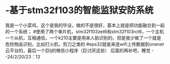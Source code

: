 # -基于stm32f103的智能监狱安防系统

我是一个小菜鸡，这个是我的毕设，做的不是很好，基本上就是把功能融合到一起的一个系统；
#使用了两个单片机，stm32f103zet6和stm32f103rct6，一个主机一个从机，互相通信，一个k210主要是用来人脸识别的，但是我少做了一个就是危险物品识别，比如打火机，剪刀之类的
#eps32就是来连wifi上传数据到onenet云平台的，最后一个巨lj的微信小程序（巨讨厌这些）
后面的再补吧，睡觉 --24/2/20/23：13
